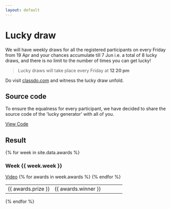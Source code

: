 ```yaml
---
layout: default
---
```



# Lucky draw

We will have weekly draws for all the registered participants on every Friday from 19 Apr and your chances accumulate till 7 Jun i.e. a total of 8 lucky draws, and there is no limit to the number of times you can get lucky!

>Lucky draws will take place every Friday at **12 20 pm**

Do visit [classdo.com](https://classdo.com) and witness the lucky draw unfold.


## Source code

To ensure the equalness for every participant, we have decided to share the source code of the 'lucky generator' with all of you.

<a class="btn" href="https://github.com/buildingblocs/2019/blob/master/luckydraw.py">View Code</a>

## Result
{% for week in site.data.awards %}
<h3>Week {{ week.week }}</h3>
<a class="btn" href="{{ site.baseurl }}/pre-event/luckydraw/video#{{week.week}}">Video</a>
<table>
    {% for awards in week.awards %}
    <tr>
        <td width="40%">{{ awards.prize }}</td>
        <td width="60%">{{ awards.winner }}</td>
    </tr>
    {% endfor %}
</table>
{% endfor %}


